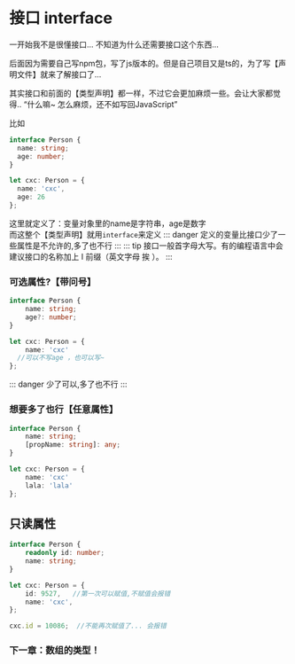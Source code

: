 # 接口 interface

一开始我不是很懂接口... 
不知道为什么还需要接口这个东西...  

后面因为需要自己写npm包，写了js版本的。但是自己项目又是ts的，为了写【声明文件】就来了解接口了...

其实接口和前面的【类型声明】都一样，不过它会更加麻烦一些。会让大家都觉得.. “什么嘛~ 怎么麻烦，还不如写回JavaScript”

比如
```ts
interface Person {
  name: string;
  age: number;
}

let cxc: Person = {
  name: 'cxc',
  age: 26
};
```
这里就定义了：变量对象里的name是字符串，age是数字  
而这整个【类型声明】就用`interface`来定义
::: danger
定义的变量比接口少了一些属性是不允许的,多了也不行
:::
::: tip
接口一般首字母大写。有的编程语言中会建议接口的名称加上 I 前缀（英文字母 挨 ）。
:::

### 可选属性?【带问号】
```ts
interface Person {
    name: string;
    age?: number;
}

let cxc: Person = {
    name: 'cxc'
  //可以不写age ，也可以写~
};
```
::: danger
少了可以,多了也不行
:::

### 想要多了也行【任意属性】
```ts
interface Person {
    name: string;
    [propName: string]: any;
}

let cxc: Person = {
    name: 'cxc'
    lala: 'lala'
};
```

## 只读属性
```ts
interface Person {
    readonly id: number;
    name: string;
}

let cxc: Person = {
    id: 9527,   //第一次可以赋值,不赋值会报错
    name: 'cxc',
};

cxc.id = 10086;  //不能再次赋值了... 会报错
```

### 下一章：数组的类型！